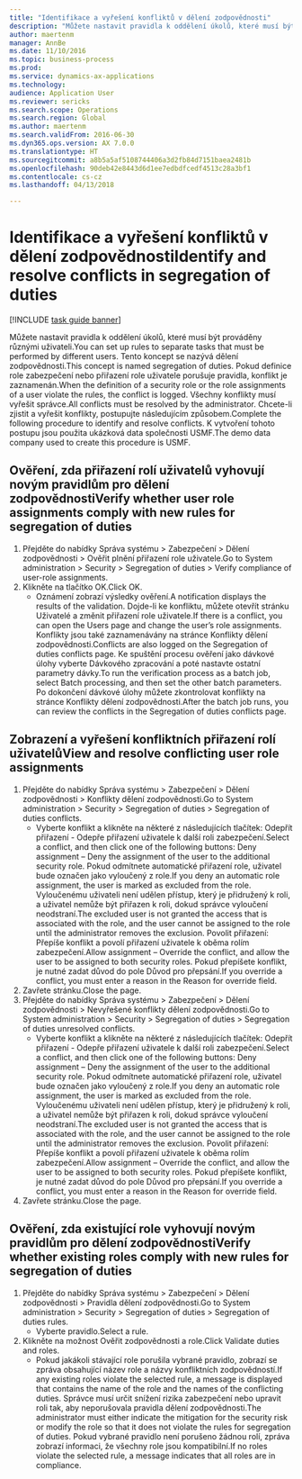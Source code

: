 ```yaml
--- 
title: "Identifikace a vyřešení konfliktů v dělení zodpovědnosti"
description: "Můžete nastavit pravidla k oddělení úkolů, které musí být prováděny různými uživateli."
author: maertenm
manager: AnnBe
ms.date: 11/10/2016
ms.topic: business-process
ms.prod: 
ms.service: dynamics-ax-applications
ms.technology: 
audience: Application User
ms.reviewer: sericks
ms.search.scope: Operations
ms.search.region: Global
ms.author: maertenm
ms.search.validFrom: 2016-06-30
ms.dyn365.ops.version: AX 7.0.0
ms.translationtype: HT
ms.sourcegitcommit: a8b5a5af5108744406a3d2fb84d7151baea2481b
ms.openlocfilehash: 90deb42e8443d6d1ee7edbdfcedf4513c28a3bf1
ms.contentlocale: cs-cz
ms.lasthandoff: 04/13/2018

---
```

# <a name="identify-and-resolve-conflicts-in-segregation-of-duties"></a><span data-ttu-id="f5f05-103">Identifikace a vyřešení konfliktů v dělení zodpovědnosti</span><span class="sxs-lookup"><span data-stu-id="f5f05-103">Identify and resolve conflicts in segregation of duties</span></span>

[!INCLUDE [task guide banner](../../includes/task-guide-banner.md)]

<span data-ttu-id="f5f05-104">Můžete nastavit pravidla k oddělení úkolů, které musí být prováděny různými uživateli.</span><span class="sxs-lookup"><span data-stu-id="f5f05-104">You can set up rules to separate tasks that must be performed by different users.</span></span> <span data-ttu-id="f5f05-105">Tento koncept se nazývá dělení zodpovědnosti.</span><span class="sxs-lookup"><span data-stu-id="f5f05-105">This concept is named segregation of duties.</span></span> <span data-ttu-id="f5f05-106">Pokud definice role zabezpečení nebo přiřazení role uživatele porušuje pravidla, konflikt je zaznamenán.</span><span class="sxs-lookup"><span data-stu-id="f5f05-106">When the definition of a security role or the role assignments of a user violate the rules, the conflict is logged.</span></span> <span data-ttu-id="f5f05-107">Všechny konflikty musí vyřešit správce.</span><span class="sxs-lookup"><span data-stu-id="f5f05-107">All conflicts must be resolved by the administrator.</span></span> <span data-ttu-id="f5f05-108">Chcete-li zjistit a vyřešit konflikty, postupujte následujícím způsobem.</span><span class="sxs-lookup"><span data-stu-id="f5f05-108">Complete the following procedure to identify and resolve conflicts.</span></span> <span data-ttu-id="f5f05-109">K vytvoření tohoto postupu jsou použita ukázková data společnosti USMF.</span><span class="sxs-lookup"><span data-stu-id="f5f05-109">The demo data company used to create this procedure is USMF.</span></span>


## <a name="verify-whether-user-role-assignments-comply-with-new-rules-for-segregation-of-duties"></a><span data-ttu-id="f5f05-110">Ověření, zda přiřazení rolí uživatelů vyhovují novým pravidlům pro dělení zodpovědnosti</span><span class="sxs-lookup"><span data-stu-id="f5f05-110">Verify whether user role assignments comply with new rules for segregation of duties</span></span>
1. <span data-ttu-id="f5f05-111">Přejděte do nabídky Správa systému > Zabezpečení > Dělení zodpovědnosti > Ověřit plnění přiřazení role uživatele.</span><span class="sxs-lookup"><span data-stu-id="f5f05-111">Go to System administration > Security > Segregation of duties > Verify compliance of user-role assignments.</span></span>
2. <span data-ttu-id="f5f05-112">Klikněte na tlačítko OK.</span><span class="sxs-lookup"><span data-stu-id="f5f05-112">Click OK.</span></span>
    * <span data-ttu-id="f5f05-113">Oznámení zobrazí výsledky ověření.</span><span class="sxs-lookup"><span data-stu-id="f5f05-113">A notification displays the results of the validation.</span></span>     <span data-ttu-id="f5f05-114">Dojde-li ke konfliktu, můžete otevřít stránku Uživatelé a změnit přiřazení role uživatele.</span><span class="sxs-lookup"><span data-stu-id="f5f05-114">If there is a conflict, you can open the Users page and change the user’s role assignments.</span></span> <span data-ttu-id="f5f05-115">Konflikty jsou také zaznamenávány na stránce Konflikty dělení zodpovědnosti.</span><span class="sxs-lookup"><span data-stu-id="f5f05-115">Conflicts are also logged on the Segregation of duties conflicts page.</span></span>     <span data-ttu-id="f5f05-116">Ke spuštění procesu ověření jako dávkové úlohy vyberte Dávkového zpracování a poté nastavte ostatní parametry dávky.</span><span class="sxs-lookup"><span data-stu-id="f5f05-116">To run the verification process as a batch job, select Batch processing, and then set the other batch parameters.</span></span> <span data-ttu-id="f5f05-117">Po dokončení dávkové úlohy můžete zkontrolovat konflikty na stránce Konflikty dělení zodpovědnosti.</span><span class="sxs-lookup"><span data-stu-id="f5f05-117">After the batch job runs, you can review the conflicts in the Segregation of duties conflicts page.</span></span>  

## <a name="view-and-resolve-conflicting-user-role-assignments"></a><span data-ttu-id="f5f05-118">Zobrazení a vyřešení konfliktních přiřazení rolí uživatelů</span><span class="sxs-lookup"><span data-stu-id="f5f05-118">View and resolve conflicting user role assignments</span></span>
1. <span data-ttu-id="f5f05-119">Přejděte do nabídky Správa systému > Zabezpečení > Dělení zodpovědnosti > Konflikty dělení zodpovědnosti.</span><span class="sxs-lookup"><span data-stu-id="f5f05-119">Go to System administration > Security > Segregation of duties > Segregation of duties conflicts.</span></span>
    * <span data-ttu-id="f5f05-120">Vyberte konflikt a klikněte na některé z následujících tlačítek:     Odepřít přiřazení - Odepře přiřazení uživatele k další roli zabezpečení.</span><span class="sxs-lookup"><span data-stu-id="f5f05-120">Select a conflict, and then click one of the following buttons:     Deny assignment – Deny the assignment of the user to the additional security role.</span></span> <span data-ttu-id="f5f05-121">Pokud odmítnete automatické přiřazení role, uživatel bude označen jako vyloučený z role.</span><span class="sxs-lookup"><span data-stu-id="f5f05-121">If you deny an automatic role assignment, the user is marked as excluded from the role.</span></span> <span data-ttu-id="f5f05-122">Vyloučenému uživateli není udělen přístup, který je přidružený k roli, a uživatel nemůže být přiřazen k roli, dokud správce vyloučení neodstraní.</span><span class="sxs-lookup"><span data-stu-id="f5f05-122">The excluded user is not granted the access that is associated with the role, and the user cannot be assigned to the role until the administrator removes the exclusion.</span></span>     <span data-ttu-id="f5f05-123">Povolit přiřazení: Přepíše konflikt a povolí přiřazení uživatele k oběma rolím zabezpečení.</span><span class="sxs-lookup"><span data-stu-id="f5f05-123">Allow assignment – Override the conflict, and allow the user to be assigned to both security roles.</span></span> <span data-ttu-id="f5f05-124">Pokud přepíšete konflikt, je nutné zadat důvod do pole Důvod pro přepsání.</span><span class="sxs-lookup"><span data-stu-id="f5f05-124">If you override a conflict, you must enter a reason in the Reason for override field.</span></span>  
2. <span data-ttu-id="f5f05-125">Zavřete stránku.</span><span class="sxs-lookup"><span data-stu-id="f5f05-125">Close the page.</span></span>
3. <span data-ttu-id="f5f05-126">Přejděte do nabídky Správa systému > Zabezpečení > Dělení zodpovědnosti > Nevyřešené konflikty dělení zodpovědnosti.</span><span class="sxs-lookup"><span data-stu-id="f5f05-126">Go to System administration > Security > Segregation of duties > Segregation of duties unresolved conflicts.</span></span>
    * <span data-ttu-id="f5f05-127">Vyberte konflikt a klikněte na některé z následujících tlačítek:     Odepřít přiřazení - Odepře přiřazení uživatele k další roli zabezpečení.</span><span class="sxs-lookup"><span data-stu-id="f5f05-127">Select a conflict, and then click one of the following buttons:     Deny assignment – Deny the assignment of the user to the additional security role.</span></span> <span data-ttu-id="f5f05-128">Pokud odmítnete automatické přiřazení role, uživatel bude označen jako vyloučený z role.</span><span class="sxs-lookup"><span data-stu-id="f5f05-128">If you deny an automatic role assignment, the user is marked as excluded from the role.</span></span> <span data-ttu-id="f5f05-129">Vyloučenému uživateli není udělen přístup, který je přidružený k roli, a uživatel nemůže být přiřazen k roli, dokud správce vyloučení neodstraní.</span><span class="sxs-lookup"><span data-stu-id="f5f05-129">The excluded user is not granted the access that is associated with the role, and the user cannot be assigned to the role until the administrator removes the exclusion.</span></span>     <span data-ttu-id="f5f05-130">Povolit přiřazení: Přepíše konflikt a povolí přiřazení uživatele k oběma rolím zabezpečení.</span><span class="sxs-lookup"><span data-stu-id="f5f05-130">Allow assignment – Override the conflict, and allow the user to be assigned to both security roles.</span></span> <span data-ttu-id="f5f05-131">Pokud přepíšete konflikt, je nutné zadat důvod do pole Důvod pro přepsání.</span><span class="sxs-lookup"><span data-stu-id="f5f05-131">If you override a conflict, you must enter a reason in the Reason for override field.</span></span>    
4. <span data-ttu-id="f5f05-132">Zavřete stránku.</span><span class="sxs-lookup"><span data-stu-id="f5f05-132">Close the page.</span></span>

## <a name="verify-whether-existing-roles-comply-with-new-rules-for-segregation-of-duties"></a><span data-ttu-id="f5f05-133">Ověření, zda existující role vyhovují novým pravidlům pro dělení zodpovědnosti</span><span class="sxs-lookup"><span data-stu-id="f5f05-133">Verify whether existing roles comply with new rules for segregation of duties</span></span>
1. <span data-ttu-id="f5f05-134">Přejděte do nabídky Správa systému > Zabezpečení > Dělení zodpovědnosti > Pravidla dělení zodpovědnosti.</span><span class="sxs-lookup"><span data-stu-id="f5f05-134">Go to System administration > Security > Segregation of duties > Segregation of duties rules.</span></span>
    * <span data-ttu-id="f5f05-135">Vyberte pravidlo.</span><span class="sxs-lookup"><span data-stu-id="f5f05-135">Select a rule.</span></span>  
2. <span data-ttu-id="f5f05-136">Klikněte na možnost Ověřit zodpovědnosti a role.</span><span class="sxs-lookup"><span data-stu-id="f5f05-136">Click Validate duties and roles.</span></span>
    * <span data-ttu-id="f5f05-137">Pokud jakákoli stávající role porušila vybrané pravidlo, zobrazí se zpráva obsahující název role a názvy konfliktních zodpovědností.</span><span class="sxs-lookup"><span data-stu-id="f5f05-137">If any existing roles violate the selected rule, a message is displayed that contains the name of the role and the names of the conflicting duties.</span></span> <span data-ttu-id="f5f05-138">Správce musí určit snížení rizika zabezpečení nebo upravit roli tak, aby neporušovala pravidla dělení zodpovědnosti.</span><span class="sxs-lookup"><span data-stu-id="f5f05-138">The administrator must either indicate the mitigation for the security risk or modify the role so that it does not violate the rules for segregation of duties.</span></span>     <span data-ttu-id="f5f05-139">Pokud vybrané pravidlo není porušeno žádnou rolí, zpráva zobrazí informaci, že všechny role jsou kompatibilní.</span><span class="sxs-lookup"><span data-stu-id="f5f05-139">If no roles violate the selected rule, a message indicates that all roles are in compliance.</span></span>  


